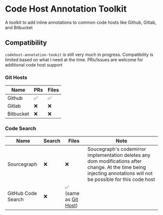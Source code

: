 # Code Host Annotation Toolkit

A toolkit to add inline annotations to common code hosts like Github, Gitlab, and Bitbucket

## Compatibility

`codehost-annotation-tookit` is still very much in progress. Compatibility is limited based on what I need at the time. PRs/Issues are welcome for additional code host support

### Git Hosts

| Name      | PRs                | Files              |
| --------- | ------------------ | ------------------ |
| Github    | :white_check_mark: | :white_check_mark: |
| Gitlab    | :x:                | :x:                |
| Bitbucket | :x:                | :x:                |

### Code Search

| Name               | Search | Files                                               | Note |
| ------------------ | ------ | --------------------------------------------------- | ---- |
| Sourcegraph        | :x:    | :x:                                                 | Soucegraph's codemirror implementation deletes any dom modifications after change. At the time being injecting annotations will not be possible for this code host |
| GitHub Code Search | :x:    | :white_check_mark: (same as [Git Host](#git-hosts)) | |
